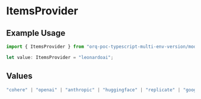 # ItemsProvider

## Example Usage

```typescript
import { ItemsProvider } from "orq-poc-typescript-multi-env-version/models/operations";

let value: ItemsProvider = "leonardoai";
```

## Values

```typescript
"cohere" | "openai" | "anthropic" | "huggingface" | "replicate" | "google" | "google-ai" | "azure" | "aws" | "anyscale" | "perplexity" | "groq" | "fal" | "leonardoai" | "nvidia"
```